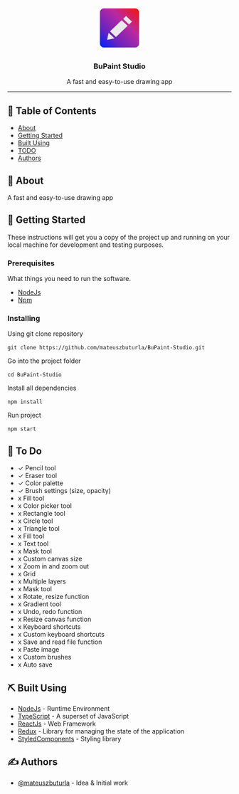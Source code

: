 <p align="center">
  <a href="" rel="noopener">
 <img src="icon.png?raw=true" height="100px"/></a>
</p>

<h3 align="center">BuPaint Studio</h3>

<p align="center"> A fast and easy-to-use drawing app
    <br> 
</p>

---

## 📝 Table of Contents

- [About](#about)
- [Getting Started](#getting_started)
- [Built Using](#built_using)
- [TODO](../TODO.md)
- [Authors](#authors)

## 🧐 About <a name = "about"></a>

A fast and easy-to-use drawing app

## 🏁 Getting Started <a name = "getting_started"></a>

These instructions will get you a copy of the project up and running on your local machine for development and testing purposes.

### Prerequisites

What things you need to run the software.

- [NodeJs](https://nodejs.org/en/)
- [Npm](https://www.npmjs.com)

### Installing

Using git clone repository

```
git clone https://github.com/mateuszbuturla/BuPaint-Studio.git
```

Go into the project folder

```
cd BuPaint-Studio
```

Install all dependencies

```
npm install
```

Run project

```
npm start
```

## 📝 To Do <a name = "to_do"></a>

- ✓ Pencil tool
- ✓ Eraser tool
- ✓ Color palette
- ✓ Brush settings (size, opacity)
- x Fill tool
- x Color picker tool
- x Rectangle tool
- x Circle tool
- x Triangle tool
- x Fill tool
- x Text tool
- x Mask tool
- x Custom canvas size
- x Zoom in and zoom out
- x Grid
- x Multiple layers
- x Mask tool
- x Rotate, resize function
- x Gradient tool
- x Undo, redo function
- x Resize canvas function
- x Keyboard shortcuts
- x Custom keyboard shortcuts
- x Save and read file function
- x Paste image
- x Custom brushes
- x Auto save

## ⛏️ Built Using <a name = "built_using"></a>

- [NodeJs](https://nodejs.org/en/) - Runtime Environment
- [TypeScript](https://www.typescriptlang.org) - A superset of JavaScript
- [ReactJs](https://reactjs.org) - Web Framework
- [Redux](https://redux.js.org) - Library for managing the state of the application
- [StyledComponents](https://styled-components.com) - Styling library

## ✍️ Authors <a name = "authors"></a>

- [@mateuszbuturla](https://github.com/mateuszbuturla) - Idea & Initial work

